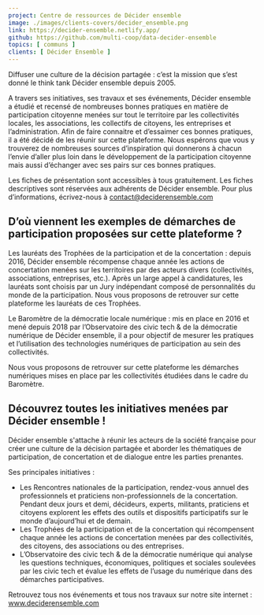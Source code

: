 ```yaml
---
project: Centre de ressources de Décider ensemble 
image: ./images/clients-covers/decider_ensemble.png
link: https://decider-ensemble.netlify.app/
github: https://github.com/multi-coop/data-decider-ensemble
topics: [ communs ]
clients: [ Décider Ensemble ]
---
```


Diffuser une culture de la décision partagée : c’est la mission que s’est donné le think tank Décider ensemble depuis 2005.

A travers ses initiatives, ses travaux et ses événements, Décider ensemble a étudié et recensé de nombreuses bonnes pratiques en matière de participation citoyenne menées sur tout le territoire par les collectivités locales, les associations, les collectifs de citoyens, les entreprises et l’administration. Afin de faire connaitre et d’essaimer ces bonnes pratiques, il a été décidé de les réunir sur cette plateforme. Nous espérons que vous y trouverez de nombreuses sources d’inspiration qui donnerons à chacun l’envie d’aller plus loin dans le développement de la participation citoyenne mais aussi d’échanger avec ses pairs sur ces bonnes pratiques.

Les fiches de présentation sont accessibles à tous gratuitement. Les fiches descriptives sont réservées aux adhérents de Décider ensemble. Pour plus d’informations, écrivez-nous à contact@deciderensemble.com

## D’où viennent les exemples de démarches de participation proposées sur cette plateforme ?

Les lauréats des Trophées de la participation et de la concertation : depuis 2016, Décider ensemble récompense chaque année les actions de concertation menées sur les territoires par des acteurs divers (collectivités, associations, entreprises, etc.). Après un large appel à candidatures, les lauréats sont choisis par un Jury indépendant composé de personnalités du monde de la participation. Nous vous proposons de retrouver sur cette plateforme les lauréats de ces Trophées.

Le Baromètre de la démocratie locale numérique : mis en place en 2016 et mené depuis 2018 par l’Observatoire des civic tech & de la démocratie numérique de Décider ensemble, il a pour objectif de mesurer les pratiques et l’utilisation des technologies numériques de participation au sein des collectivités.

Nous vous proposons de retrouver sur cette plateforme les démarches numériques mises en place par les collectivités étudiées dans le cadre du Baromètre.

## Découvrez toutes les initiatives menées par Décider ensemble !

Décider ensemble s'attache à réunir les acteurs de la société française pour créer une culture de la décision partagée et aborder les thématiques de participation, de concertation et de dialogue entre les parties prenantes.

Ses principales initiatives :

- Les Rencontres nationales de la participation, rendez-vous annuel des professionnels et praticiens non-professionnels de la concertation. Pendant deux jours et demi, décideurs, experts, militants, praticiens et citoyens explorent les effets des outils et dispositifs participatifs sur le monde d’aujourd’hui et de demain.
- Les Trophées de la participation et de la concertation qui récompensent chaque année les actions de concertation menées par des collectivités, des citoyens, des associations ou des entreprises.
- L’Observatoire des civic tech & de la démocratie numérique qui analyse les questions techniques, économiques, politiques et sociales soulevées par les civic tech et évalue les effets de l’usage du numérique dans des démarches participatives.

Retrouvez tous nos événements et tous nos travaux sur notre site internet : www.deciderensemble.com